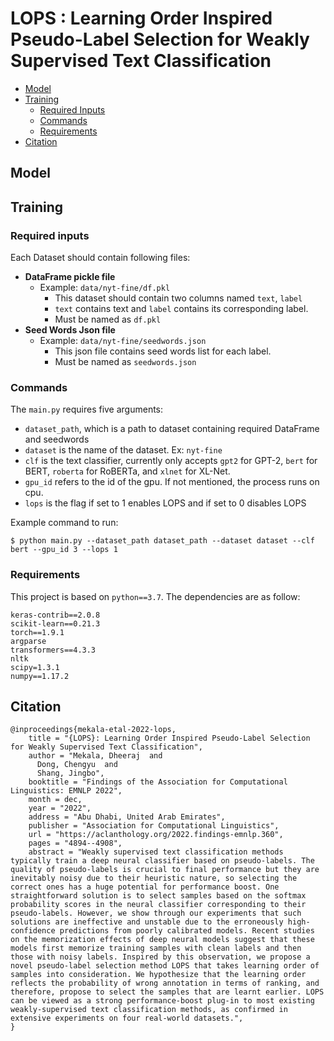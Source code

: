 # LOPS : Learning Order Inspired Pseudo-Label Selection for Weakly Supervised Text Classification

- [Model](#model)
- [Training](#training)
	- [Required Inputs](#required-inputs)
	- [Commands](#commands)
	- [Requirements](#requirements)
- [Citation](#citation)

## Model


## Training

### Required inputs
Each Dataset should contain following files:
- **DataFrame pickle file**
  - Example: ```data/nyt-fine/df.pkl```
    - This dataset should contain two columns named ```text```, ```label```
    - ```text``` contains text and ```label``` contains its corresponding label.
    - Must be named as ```df.pkl```
- **Seed Words Json file**
  - Example: ```data/nyt-fine/seedwords.json```
    - This json file contains seed words list for each label.
    - Must be named as ```seedwords.json```

### Commands

The ```main.py``` requires five arguments: 
- ```dataset_path```, which is a path to dataset containing  required DataFrame and seedwords
- ```dataset``` is the name of the dataset. Ex: ```nyt-fine```
- ```clf``` is the text classifier, currently only accepts ```gpt2``` for GPT-2, ```bert``` for BERT, ```roberta``` for RoBERTa, and ```xlnet``` for XL-Net.
- ```gpu_id``` refers to the id of the gpu. If not mentioned, the process runs on cpu.
- ```lops``` is the flag if set to 1 enables LOPS and if set to 0 disables LOPS

Example command to run:
```shell script
$ python main.py --dataset_path dataset_path --dataset dataset --clf bert --gpu_id 3 --lops 1
```

### Requirements

This project is based on ```python==3.7```. The dependencies are as follow:
```
keras-contrib==2.0.8
scikit-learn==0.21.3
torch==1.9.1
argparse
transformers==4.3.3
nltk
scipy=1.3.1
numpy==1.17.2
```

## Citation

```
@inproceedings{mekala-etal-2022-lops,
    title = "{LOPS}: Learning Order Inspired Pseudo-Label Selection for Weakly Supervised Text Classification",
    author = "Mekala, Dheeraj  and
      Dong, Chengyu  and
      Shang, Jingbo",
    booktitle = "Findings of the Association for Computational Linguistics: EMNLP 2022",
    month = dec,
    year = "2022",
    address = "Abu Dhabi, United Arab Emirates",
    publisher = "Association for Computational Linguistics",
    url = "https://aclanthology.org/2022.findings-emnlp.360",
    pages = "4894--4908",
    abstract = "Weakly supervised text classification methods typically train a deep neural classifier based on pseudo-labels. The quality of pseudo-labels is crucial to final performance but they are inevitably noisy due to their heuristic nature, so selecting the correct ones has a huge potential for performance boost. One straightforward solution is to select samples based on the softmax probability scores in the neural classifier corresponding to their pseudo-labels. However, we show through our experiments that such solutions are ineffective and unstable due to the erroneously high-confidence predictions from poorly calibrated models. Recent studies on the memorization effects of deep neural models suggest that these models first memorize training samples with clean labels and then those with noisy labels. Inspired by this observation, we propose a novel pseudo-label selection method LOPS that takes learning order of samples into consideration. We hypothesize that the learning order reflects the probability of wrong annotation in terms of ranking, and therefore, propose to select the samples that are learnt earlier. LOPS can be viewed as a strong performance-boost plug-in to most existing weakly-supervised text classification methods, as confirmed in extensive experiments on four real-world datasets.",
}
```